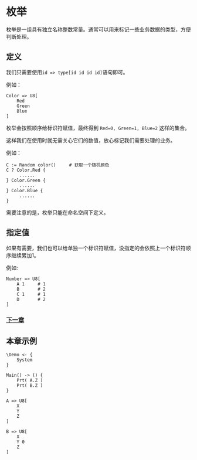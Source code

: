 # 枚举
枚举是一组具有独立名称整数常量。通常可以用来标记一些业务数据的类型，方便判断处理。
## 定义
我们只需要使用`id => type[id id id id]`语句即可。

例如：
```
Color => U8[
    Red
    Green
    Blue
]
```
枚举会按照顺序给标识符赋值，最终得到 `Red=0, Green=1, Blue=2` 这样的集合。

这样我们在使用时就无需关心它们的数值，放心标记我们需要处理的业务。

例如：
```
C := Random color()     # 获取一个随机颜色
C ? Color.Red {
     ......
} Color.Green {
     ......
} Color.Blue {
     ......
}
```

需要注意的是，枚举只能在命名空间下定义。
## 指定值
如果有需要，我们也可以给单独一个标识符赋值，没指定的会依照上一个标识符顺序继续累加1。

例如:
```
Number => U8[
    A 1     # 1
    B       # 2
    C 1     # 1
    D       # 2
]
```

### [下一章](check.md)

## 本章示例
```
\Demo <- {
    System
}

Main() -> () {
    Prt( A.Z )
    Prt( B.Z )
}

A => U8[
    X 
    Y 
    Z
]

B => U8[
    X 
    Y 0 
    Z
]
```